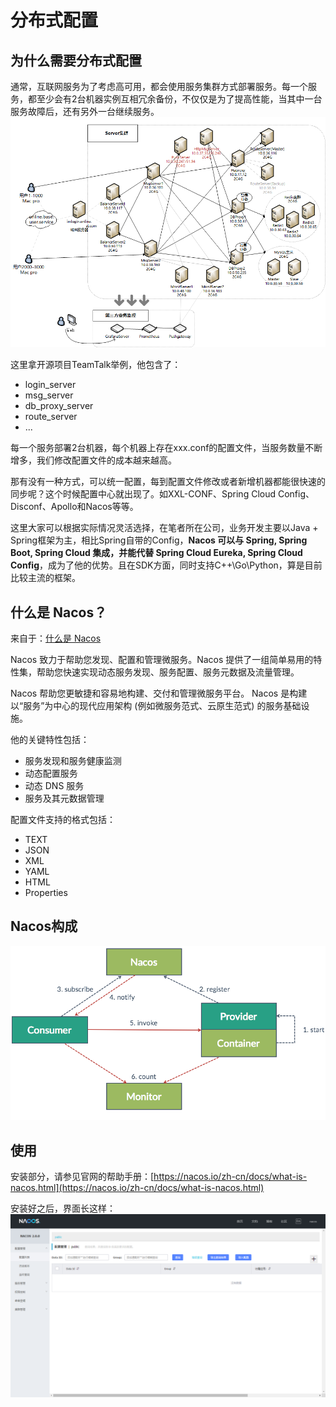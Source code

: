 # 分布式配置

## 为什么需要分布式配置

通常，互联网服务为了考虑高可用，都会使用服务集群方式部署服务。每一个服务，都至少会有2台机器实例互相冗余备份，不仅仅是为了提高性能，当其中一台服务故障后，还有另外一台继续服务。
![teamtalk-ops-example.png](../images/chapter4/teamtalk-ops-example.png)

这里拿开源项目TeamTalk举例，他包含了：
- login_server
- msg_server
- db_proxy_server
- route_server
- ...

每一个服务部署2台机器，每个机器上存在xxx.conf的配置文件，当服务数量不断增多，我们修改配置文件的成本越来越高。

那有没有一种方式，可以统一配置，每到配置文件修改或者新增机器都能很快速的同步呢？这个时候配置中心就出现了。如XXL-CONF、Spring Cloud Config、Disconf、Apollo和Nacos等等。

这里大家可以根据实际情况灵活选择，在笔者所在公司，业务开发主要以Java + Spring框架为主，相比Spring自带的Config，**Nacos 可以与 Spring, Spring Boot, Spring Cloud 集成，并能代替 Spring Cloud Eureka, Spring Cloud Config**，成为了他的优势。且在SDK方面，同时支持C++\Go\Python，算是目前比较主流的框架。

## 什么是 Nacos？

来自于：[什么是 Nacos](https://nacos.io/zh-cn/docs/what-is-nacos.html)  

Nacos 致力于帮助您发现、配置和管理微服务。Nacos 提供了一组简单易用的特性集，帮助您快速实现动态服务发现、服务配置、服务元数据及流量管理。

Nacos 帮助您更敏捷和容易地构建、交付和管理微服务平台。 Nacos 是构建以“服务”为中心的现代应用架构 (例如微服务范式、云原生范式) 的服务基础设施。

他的关键特性包括：
- 服务发现和服务健康监测
- 动态配置服务
- 动态 DNS 服务
- 服务及其元数据管理

配置文件支持的格式包括：
- TEXT
- JSON
- XML
- YAML
- HTML
- Properties

## Nacos构成

![nacos-physical-architecture.jpg](../images/chapter4/nacos-physical-architecture.jpg)

## 使用

安装部分，请参见官网的帮助手册：[https://nacos.io/zh-cn/docs/what-is-nacos.html](https://nacos.io/zh-cn/docs/what-is-nacos.html)

安装好之后，界面长这样：
![nacos-screenhost1.png](../images/chapter4/nacos-screenhost1.png)